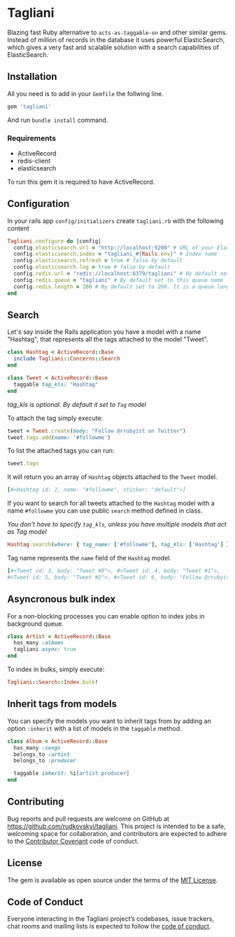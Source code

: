 # Tagliani

Blazing fast Ruby alternative to `acts-as-taggable-on` and other similar gems. Instead of million of records in the database it uses powerful ElasticSearch, which gives a very fast and scalable solution with a search capabilities of ElasticSearch.

## Installation

All you need is to add in your `Gemfile` the follwing line.

```ruby
gem 'tagliani'
```

And run `bundle install` command.

### Requirements

* ActiveRecord
* redis-client
* elasticsearch

To run this gem it is required to have ActiveRecord.

## Configuration

In your rails app `config/initializers` create `tagliani.rb` with the following content

```ruby
Tagliani.configure do |config|
  config.elasticsearch.url = "http://localhost:9200" # URL of your ElasticSearch service, by default set to this endpoint
  config.elasticsearch.index = "tagliani_#{Rails.env}" # Index name
  config.elasticsearch.refresh = true # false by default
  config.elasticsearch.log = true # false by default
  config.redis.url = "redis://localhost:6379/tagliani" # By default set to this endpoint
  config.redis.queue = "tagliani" # By default set to this queue name
  config.redis.length = 200 # By default set to 200. It is a queue length per bulk that is going to be sent to ElasticSearch
end
```

## Search

Let's say inside the Rails application you have a model with a name "Hashtag", that represents all the tags attached to the model "Tweet".

```ruby
class Hashtag < ActiveRecord::Base
  include Tagliani::Concerns::Search
end

class Tweet < ActiveRecord::Base
  taggable tag_kls: "Hashtag"
end
```

*tag_kls is optional. By default it set to `Tag` model*

To attach the tag simply execute:

```ruby
tweet = Tweet.create(body: "Follow @rrubyist on Twitter")
tweet.tags.add(name: '#followme')
```

To list the attached tags you can run:

```ruby
tweet.tags
```

It will return you an array of `Hashtag` objects attached to the `Tweet` model.

```ruby
[#<Hashtag id: 2, name: "#followme", sticker: "default">]
```

If you want to search for all tweets attached to the `Hashtag` model with a name `#followme` you can use public `search` method defined in class.

*You don't have to specify `tag_kls`, unless you have multiple models that act as Tag model*

```ruby
Hashtag.search(where: { tag_name: ['#followme'], tag_kls: ['Hashtag'] }
```

Tag name represents the `name` field of the `Hashtag` model.

```ruby
[#<Tweet id: 3, body: "Tweet #0">, #<Tweet id: 4, body: "Tweet #1">, 
#<Tweet id: 5, body: "Tweet #2">, #<Tweet id: 6, body: "Follow @rrubyist on Twitter">]
```

## Asyncronous bulk index

For a non-blocking processes you can enable option to index jobs in background queue.

```ruby
class Artist < ActiveRecord::Base
  has_many :albums
  tagliani async: true
end
```

To index in bulks, simply execute:
```ruby
Tagliani::Search::Index.bulk!
```

## Inherit tags from models

You can specify the models you want to inherit tags from by adding an option `:inherit` with a list of models in the `taggable` method.

```ruby
class Album < ActiveRecord::Base
  has_many :songs
  belongs_to :artist
  belongs_to :producer

  taggable inherit: %i[artist producer]
end
```

## Contributing

Bug reports and pull requests are welcome on GitHub at https://github.com/rudkovskyi/tagliani. This project is intended to be a safe, welcoming space for collaboration, and contributors are expected to adhere to the [Contributor Covenant](http://contributor-covenant.org) code of conduct.

## License

The gem is available as open source under the terms of the [MIT License](https://opensource.org/licenses/MIT).

## Code of Conduct

Everyone interacting in the Tagliani project’s codebases, issue trackers, chat rooms and mailing lists is expected to follow the [code of conduct](https://github.com/rudkovskyi/tagliani/blob/master/CODE_OF_CONDUCT.md).
